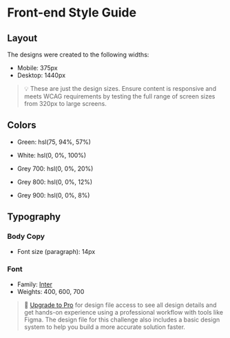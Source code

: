 # Front-end Style Guide

## Layout

The designs were created to the following widths:

- Mobile: 375px
- Desktop: 1440px

> 💡 These are just the design sizes. Ensure content is responsive and meets
> WCAG requirements by testing the full range of screen sizes from 320px to
> large screens.

## Colors

- Green: hsl(75, 94%, 57%)

- White: hsl(0, 0%, 100%)

- Grey 700: hsl(0, 0%, 20%)
<!-- container -->
- Grey 800: hsl(0, 0%, 12%)
<!-- body -->
- Grey 900: hsl(0, 0%, 8%)

## Typography

### Body Copy

- Font size (paragraph): 14px

### Font

- Family: [Inter](https://fonts.google.com/specimen/Inter)
- Weights: 400, 600, 700

> 💎 [Upgrade to Pro](https://www.frontendmentor.io/pro?ref=style-guide) for
> design file access to see all design details and get hands-on experience using
> a professional workflow with tools like Figma. The design file for this
> challenge also includes a basic design system to help you build a more
> accurate solution faster.
